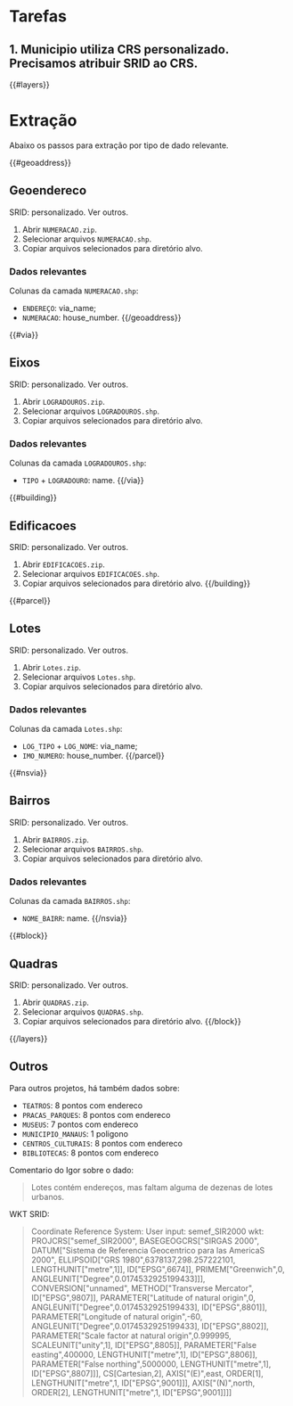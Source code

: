 # Tarefas

## 1. Municipio utiliza CRS personalizado. Precisamos atribuir SRID ao CRS.

{{#layers}}

# Extração
Abaixo os passos para extração por tipo de dado relevante.

{{#geoaddress}}
## Geoendereco
SRID: personalizado. Ver outros.
1. Abrir `NUMERACAO.zip`.
2. Selecionar arquivos `NUMERACAO.shp`.
3. Copiar arquivos selecionados para diretório alvo.

### Dados relevantes
Colunas da camada `NUMERACAO.shp`:
* `ENDEREÇO`: via_name;
* `NUMERACAO`: house_number.
{{/geoaddress}}

{{#via}}
## Eixos
SRID: personalizado. Ver outros.
1. Abrir `LOGRADOUROS.zip`.
2. Selecionar arquivos `LOGRADOUROS.shp`.
3. Copiar arquivos selecionados para diretório alvo.

### Dados relevantes
Colunas da camada `LOGRADOUROS.shp`:
* `TIPO` + `LOGRADOURO`: name.
{{/via}}

{{#building}}
## Edificacoes
SRID: personalizado. Ver outros.
1. Abrir `EDIFICACOES.zip`.
2. Selecionar arquivos `EDIFICACOES.shp`.
3. Copiar arquivos selecionados para diretório alvo.
{{/building}}

{{#parcel}}
## Lotes
SRID: personalizado. Ver outros.
1. Abrir `Lotes.zip`.
2. Selecionar arquivos `Lotes.shp`.
3. Copiar arquivos selecionados para diretório alvo.

### Dados relevantes
Colunas da camada `Lotes.shp`:
* `LOG_TIPO` + `LOG_NOME`: via_name;
* `IMO_NUMERO`: house_number.
{{/parcel}}

{{#nsvia}}
## Bairros
SRID: personalizado. Ver outros.
1. Abrir `BAIRROS.zip`.
2. Selecionar arquivos `BAIRROS.shp`.
3. Copiar arquivos selecionados para diretório alvo.

### Dados relevantes
Colunas da camada `BAIRROS.shp`:
* `NOME_BAIRR`: name.
{{/nsvia}}

{{#block}}
## Quadras
SRID: personalizado. Ver outros.
1. Abrir `QUADRAS.zip`.
2. Selecionar arquivos `QUADRAS.shp`.
3. Copiar arquivos selecionados para diretório alvo.
{{/block}}

{{/layers}}

## Outros
Para outros projetos, há também dados sobre:
* `TEATROS`: 8 pontos com endereco
* `PRACAS_PARQUES`: 8 pontos com endereco
* `MUSEUS`: 7 pontos com endereco
* `MUNICIPIO_MANAUS`: 1 poligono
* `CENTROS_CULTURAIS`: 8 pontos com endereco
* `BIBLIOTECAS`: 8 pontos com endereco

Comentario do Igor sobre o dado:
> Lotes contém endereços, mas faltam alguma de dezenas de lotes urbanos.

WKT SRID:

> Coordinate Reference System:
  User input: semef_SIR2000 
  wkt:
PROJCRS["semef_SIR2000",
    BASEGEOGCRS["SIRGAS 2000",
        DATUM["Sistema de Referencia Geocentrico para las AmericaS 2000",
            ELLIPSOID["GRS 1980",6378137,298.257222101,
                LENGTHUNIT["metre",1]],
            ID["EPSG",6674]],
        PRIMEM["Greenwich",0,
            ANGLEUNIT["Degree",0.0174532925199433]]],
    CONVERSION["unnamed",
        METHOD["Transverse Mercator",
            ID["EPSG",9807]],
        PARAMETER["Latitude of natural origin",0,
            ANGLEUNIT["Degree",0.0174532925199433],
            ID["EPSG",8801]],
        PARAMETER["Longitude of natural origin",-60,
            ANGLEUNIT["Degree",0.0174532925199433],
            ID["EPSG",8802]],
        PARAMETER["Scale factor at natural origin",0.999995,
            SCALEUNIT["unity",1],
            ID["EPSG",8805]],
        PARAMETER["False easting",400000,
            LENGTHUNIT["metre",1],
            ID["EPSG",8806]],
        PARAMETER["False northing",5000000,
            LENGTHUNIT["metre",1],
            ID["EPSG",8807]]],
    CS[Cartesian,2],
        AXIS["(E)",east,
            ORDER[1],
            LENGTHUNIT["metre",1,
                ID["EPSG",9001]]],
        AXIS["(N)",north,
            ORDER[2],
            LENGTHUNIT["metre",1,
                ID["EPSG",9001]]]]

